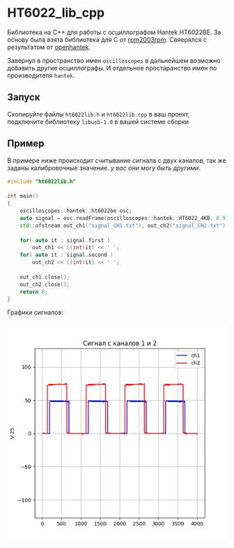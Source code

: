 # HT6022_lib_cpp

Библиотека на С++ для работы с осциллографом Hantek HT6022BE. За основу была взята библиотека для C от [rpm2003rpm](https://github.com/rpm2003rpm/HT6022_Driver/tree/master). Свяерялся с результатом от [openhantek](https://github.com/OpenHantek/OpenHantek6022).

Завернул в пространство имен `oscilloscopes` в дальнейшем возможно добавить другие осциллографы. И отдельное простаранство имен по производителя `hantek`.

## Запуск

Скопируйте файлы `ht6022lib.h` и `ht6022lib.cpp` в ваш проект, подключите библиотеку `libusb-1.0` в вашей системе сборки

## Пример

В примере ниже происходит считывание сигнала с двух каналов, так же заданы калибровочные значение. *у вас они могу быть другими*.

```C++
#include "ht6022lib.h"

int main()
{
    oscilloscopes::hantek::ht6022be osc;
    auto signal = osc.readFrame(oscilloscopes::hantek::HT6022_4KB, 0.914306640625, 9.122314453125);
    std::ofstream out_ch1("signal_CH1.txt"), out_ch2("signal_CH2.txt"); 

    for( auto it : signal.first )
        out_ch1 << ((int)it) << ' ';
    for( auto it : signal.second )
        out_ch2 << ((int)it) << ' ';

    out_ch1.close();
    out_ch2.close();
    return 0;
}
```

Графики сигналов:

![](img/signal.png)
